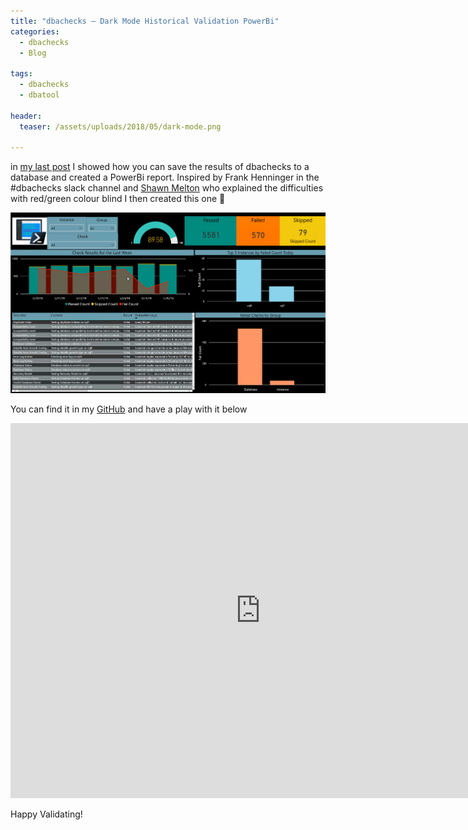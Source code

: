 ```yaml
---
title: "dbachecks – Dark Mode Historical Validation PowerBi"
categories:
  - dbachecks
  - Blog

tags:
  - dbachecks
  - dbatool
  
header:
  teaser: /assets/uploads/2018/05/dark-mode.png

---
```

in [my last post](/dbachecks-save-the-results-to-a-database-for-historical-reporting/) I showed how you can save the results of dbachecks to a database and created a PowerBi report. Inspired by Frank Henninger in the #dbachecks slack channel and [Shawn Melton](https://twitter.com/wsmelton) who explained the difficulties with red/green colour blind I then created this one 🙂

[![dark mode](/assets/uploads/2018/05/dark-mode.png)](/assets/uploads/2018/05/dark-mode.png)

You can find it in my [GitHub](https://github.com/SQLDBAWithABeard/dbachecks-expanded) and have a play with it below
<P><IFRAME height=600 src="https://app.powerbi.com/view?r=eyJrIjoiOGM3MDg5YmMtODg3Yy00MGE0LWFmNjEtZWFiNGUwNDFlYjA0IiwidCI6ImIxMjIyNDdlLTFlYmYtNGI1Mi1iMzA5LWMyYWE3NDM2ZmM2YiIsImMiOjh9" frameBorder=0 width=800 allowfullscreen="allowfullscreen"></IFRAME></P>
Happy Validating!





